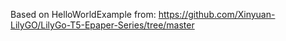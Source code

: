 Based on HelloWorldExample from:
https://github.com/Xinyuan-LilyGO/LilyGo-T5-Epaper-Series/tree/master
